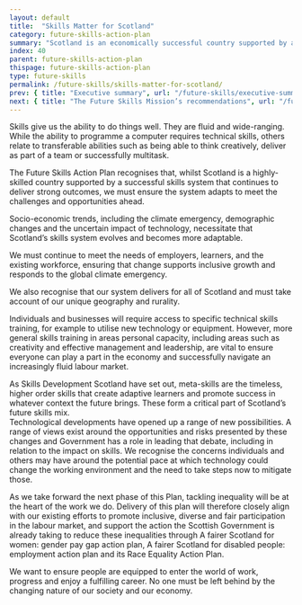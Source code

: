 ```yaml
---
layout: default
title:  "Skills Matter for Scotland"
category: future-skills-action-plan
summary: "Scotland is an economically successful country supported by a successful skills system, however we must ensure that the system can adapt to meet the challenges and opportunities ahead."
index: 40
parent: future-skills-action-plan
thispage: future-skills-action-plan
type: future-skills
permalink: /future-skills/skills-matter-for-scotland/
prev: { title: "Executive summary", url: "/future-skills/executive-summary/" }
next: { title: "The Future Skills Mission’s recommendations", url: "/future-skills/future-skills-mission-recommendations/" }
---
```


Skills give us the ability to do things well. They are fluid and wide-ranging. While the ability to programme a computer requires technical skills, others relate to transferable abilities such as being able to think creatively, deliver as part of a team or successfully multitask.

The Future Skills Action Plan recognises that, whilst Scotland is a highly-skilled country supported by a successful skills system that continues to deliver strong outcomes, we must ensure the system adapts to meet the challenges and opportunities ahead.

Socio-economic trends, including the climate emergency, demographic changes and the uncertain impact of technology, necessitate that Scotland’s skills system evolves and becomes more adaptable.

We must continue to meet the needs of employers, learners, and the existing workforce, ensuring that change supports inclusive growth and responds to the global climate emergency.

We also recognise that our system delivers for all of Scotland and must take account of our unique geography and rurality.

Individuals and businesses will require access to specific technical skills training, for example to utilise new technology or equipment.  However, more general skills training in areas personal capacity, including areas such as creativity and effective management and leadership, are vital to ensure everyone can play a part in the economy and successfully navigate an increasingly fluid labour market.

As Skills Development Scotland have set out, meta-skills are the timeless, higher order skills that create adaptive learners and promote success in whatever context the future brings. These form a critical part of Scotland’s future skills mix.  
Technological developments have opened up a range of new possibilities. A range of views exist around the opportunities and risks presented by these changes and Government has a role in leading that debate, including in relation to the impact on skills. We recognise the concerns individuals and others may have around the potential pace at which technology could change the working environment and the need to take steps now to mitigate those.

As we take forward the next phase of this Plan, tackling inequality will be at the heart of the work we do. Delivery of this plan will therefore closely align with our existing efforts to promote inclusive, diverse and fair participation in the labour market, and support the action the Scottish Government is already taking to reduce these inequalities through A fairer Scotland for women: gender pay gap action plan, A fairer Scotland for disabled people: employment action plan and its Race Equality Action Plan.

We want to ensure people are equipped to enter the world of work, progress and enjoy a fulfilling career. No one must be left behind by the changing nature of our society and our economy.
